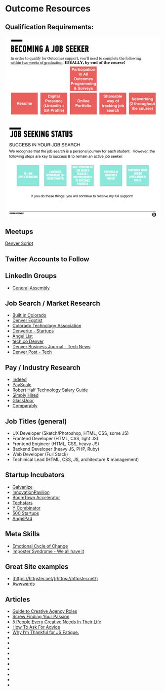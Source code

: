 # Outcome Resources

## Qualification Requirements:

![Qualification Requirements](img/qualification.png)
![Seeking Status](img/seekingstatus.png)

## Meetups

[Denver Script](https://www.meetup.com/DenverScript/)

## Twitter Accounts to Follow

[]()

## LinkedIn Groups
- [General Assembly](https://www.linkedin.com/edu/alumni?id=150005&trk=edu-up-nav-menu-alumni)

## Job Search / Market Research

- [Built in Colorado](www.builtincolorado.com)
- [Denver Egotist](www.thedenveregotist.com/)
- [Colorado Technology Association](www.coloradotechnology.org/)
- [Denverite - Startups](www.denverite.com/category/business/denver-startups/)
- [Angel List](www.angellist.com)
- [tech.co Denver](tech.co/city/denver)
- [Denver Business Journal - Tech News](www.bizjournals.com/denver/industry-news/technology)
- [Denver Post - Tech](www.denverpost.com/business/colorado-technology/)

## Pay / Industry Research

- [Indeed](www.indeed.com/salary)
- [PayScale](www.payscale.com/)
- [Robert Half Technology Salary Guide](https://www.roberthalf.com/workplace-research/salary-guides)
- [Simply Hired](www.simplyhired.com/salaries.html)
- [GlassDoor](https://www.glassdoor.com)
- [Comparably](https://www.comparably.com/)

## Job Titles (general)

- UX Developer (Sketch/Photoshop, HTML, CSS, some JS)
- Frontend Developer (HTML, CSS, light JS)
- Frontend Engineer (HTML, CSS, heavy JS)
- Backend Developer (heavy JS, PHP, Ruby)
- Web Developer (Full Stack)
- Techinical Lead (HTML, CSS, JS, architecture & management)

## Startup Incubators

- [Galvanize](http://www.galvanize.com/become-a-member/)
- [InnovationPavilion](www.InnovationPavilion.com/)
- [BoomTown Accelerator](www.boomtownaccelerator.com/)
- [Techstars](www.techstars.com/programs/boulder-program/)
- [Y Combinator](https://www.ycombinator.com/)
- [500 Startups](500.co/)
- [AngelPad](angelpad.org/)


## Meta Skills

- [Emotional Cycle of Change](http://65.media.tumblr.com/83daa5739159b1b193664466a5bc55ed/tumblr_nfxsazVp0Y1tp5jhzo1_1280.png)
- [Imposter Syndrome - We all have it](https://davidwalsh.name/impostor-syndrome)

## Great Site examples

- [https://httpster.net/](https://httpster.net/)
- [Awwwards](http://www.awwwards.com/)

## Articles

- [Guide to Creative Agency Roles](http://www.creativebloq.com/agencies/ultimate-guide-creative-agency-roles-41411464)
- [Screw Finding Your Passion](http://markmanson.net/passion)
- [5 People Every Creative Needs In Their Life](https://blog.musicbed.com/articles/the-5-people-every-creative-needs-in-life/177?utm_campaign=mb-blog&utm_medium=post&utm_source=facebook&utm_content=five-people-creative)
- [How To Ask For Advice](https://medium.com/art-of-practicality/how-to-study-people-you-admire-and-ask-for-their-advice-ef5d1c821763#.qqgfmlmsd)
- [Why I’m Thankful for JS Fatigue.](https://medium.com/javascript-scene/why-im-thankful-for-js-fatigue-i-know-you-re-sick-of-those-words-but-this-is-different-296fae0c888f#.ue2m3s1xi)
- []()
- []()
- []()
- []()
- []()
- []()
- []()
- []()
- []()
- []()
